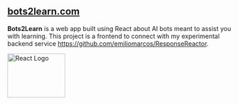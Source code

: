 ## [bots2learn.com](https://bots2learn.com)

**Bots2Learn** is a web app built using React about AI bots meant to assist you with learning. This project is a frontend to connect with my experimental backend service https://github.com/emiliomarcos/ResponseReactor.

<img  src="https://upload.wikimedia.org/wikipedia/commons/thumb/a/a7/React-icon.svg/1200px-React-icon.svg.png"  alt="React Logo"  width="130"  height="100">
